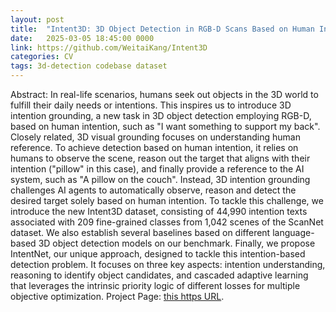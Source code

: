 ```yaml
---
layout: post
title:  "Intent3D: 3D Object Detection in RGB-D Scans Based on Human Intention"
date:   2025-03-05 18:45:00 0000
link: https://github.com/WeitaiKang/Intent3D
categories: CV
tags: 3d-detection codebase dataset
---
```


Abstract: In real-life scenarios, humans seek out objects in the 3D world to fulfill their daily needs or intentions. This inspires us to introduce 3D intention grounding, a new task in 3D object detection employing RGB-D, based on human intention, such as "I want something to support my back". Closely related, 3D visual grounding focuses on understanding human reference. To achieve detection based on human intention, it relies on humans to observe the scene, reason out the target that aligns with their intention ("pillow" in this case), and finally provide a reference to the AI system, such as "A pillow on the couch". Instead, 3D intention grounding challenges AI agents to automatically observe, reason and detect the desired target solely based on human intention. To tackle this challenge, we introduce the new Intent3D dataset, consisting of 44,990 intention texts associated with 209 fine-grained classes from 1,042 scenes of the ScanNet dataset. We also establish several baselines based on different language-based 3D object detection models on our benchmark. Finally, we propose IntentNet, our unique approach, designed to tackle this intention-based detection problem. It focuses on three key aspects: intention understanding, reasoning to identify object candidates, and cascaded adaptive learning that leverages the intrinsic priority logic of different losses for multiple objective optimization. Project Page: [this https URL](https://weitaikang.github.io/Intent3D-webpage/).